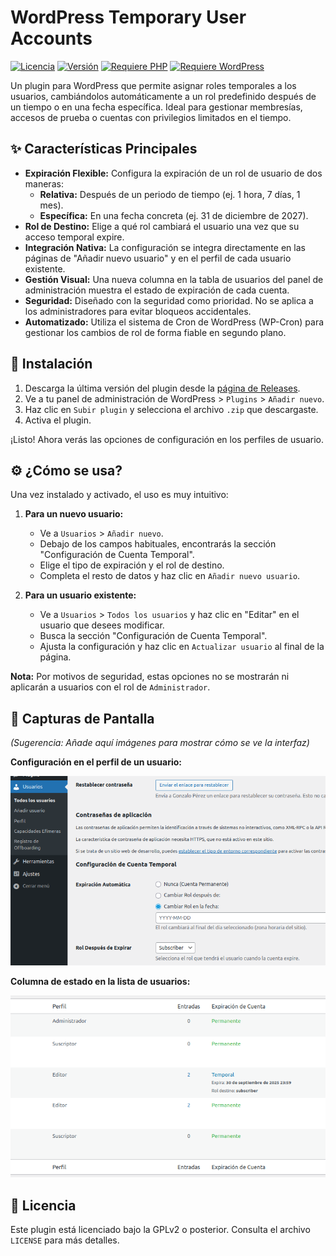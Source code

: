# WordPress Temporary User Accounts

[![Licencia](https://img.shields.io/badge/Licencia-GPLv2-blue.svg)](https://www.gnu.org/licenses/gpl-2.0.html)
[![Versión](https://img.shields.io/badge/Versión-2.0.0-brightgreen.svg)](https://github.com/soyunomas/wp-temporary-user-accounts)
[![Requiere PHP](https://img.shields.io/badge/PHP-7.4+-blueviolet.svg)](https://www.php.net/)
[![Requiere WordPress](https://img.shields.io/badge/WordPress-5.8+-informational.svg)](https://wordpress.org/)

Un plugin para WordPress que permite asignar roles temporales a los usuarios, cambiándolos automáticamente a un rol predefinido después de un tiempo o en una fecha específica. Ideal para gestionar membresías, accesos de prueba o cuentas con privilegios limitados en el tiempo.

## ✨ Características Principales

*   **Expiración Flexible:** Configura la expiración de un rol de usuario de dos maneras:
    *   **Relativa:** Después de un periodo de tiempo (ej. 1 hora, 7 días, 1 mes).
    *   **Específica:** En una fecha concreta (ej. 31 de diciembre de 2027).
*   **Rol de Destino:** Elige a qué rol cambiará el usuario una vez que su acceso temporal expire.
*   **Integración Nativa:** La configuración se integra directamente en las páginas de "Añadir nuevo usuario" y en el perfil de cada usuario existente.
*   **Gestión Visual:** Una nueva columna en la tabla de usuarios del panel de administración muestra el estado de expiración de cada cuenta.
*   **Seguridad:** Diseñado con la seguridad como prioridad. No se aplica a los administradores para evitar bloqueos accidentales.
*   **Automatizado:** Utiliza el sistema de Cron de WordPress (WP-Cron) para gestionar los cambios de rol de forma fiable en segundo plano.

## 🚀 Instalación

1.  Descarga la última versión del plugin desde la [página de Releases](https://github.com/soyunomas/wp-temporary-user-accounts/releases).
2.  Ve a tu panel de administración de WordPress > `Plugins` > `Añadir nuevo`.
3.  Haz clic en `Subir plugin` y selecciona el archivo `.zip` que descargaste.
4.  Activa el plugin.

¡Listo! Ahora verás las opciones de configuración en los perfiles de usuario.

## ⚙️ ¿Cómo se usa?

Una vez instalado y activado, el uso es muy intuitivo:

1.  **Para un nuevo usuario:**
    *   Ve a `Usuarios` > `Añadir nuevo`.
    *   Debajo de los campos habituales, encontrarás la sección "Configuración de Cuenta Temporal".
    *   Elige el tipo de expiración y el rol de destino.
    *   Completa el resto de datos y haz clic en `Añadir nuevo usuario`.

2.  **Para un usuario existente:**
    *   Ve a `Usuarios` > `Todos los usuarios` y haz clic en "Editar" en el usuario que desees modificar.
    *   Busca la sección "Configuración de Cuenta Temporal".
    *   Ajusta la configuración y haz clic en `Actualizar usuario` al final de la página.

**Nota:** Por motivos de seguridad, estas opciones no se mostrarán ni aplicarán a usuarios con el rol de `Administrador`.

## 📸 Capturas de Pantalla

*(Sugerencia: Añade aquí imágenes para mostrar cómo se ve la interfaz)*

**Configuración en el perfil de un usuario:**

![Configuración de Expiración](assets/screenshot-1.png)

**Columna de estado en la lista de usuarios:**

![Columna de Estado](assets/screenshot-2.png)


## 📜 Licencia

Este plugin está licenciado bajo la GPLv2 o posterior. Consulta el archivo `LICENSE` para más detalles.
